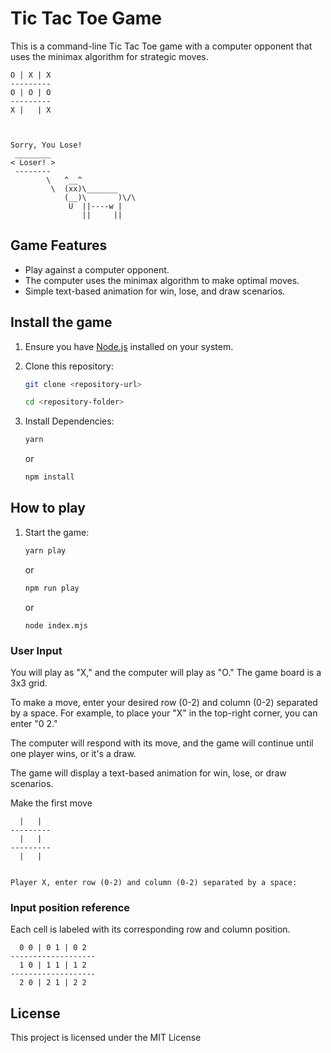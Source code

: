 # Tic Tac Toe Game

This is a command-line Tic Tac Toe game with a computer opponent that uses the minimax algorithm for strategic
moves.

```
O | X | X
---------
O | O | O
---------
X |   | X



Sorry, You Lose!
 ________
< Loser! >
 --------
        \   ^__^
         \  (xx)\_______
            (__)\       )\/\
             U  ||----w |
                ||     ||
```

## Game Features

- Play against a computer opponent.
- The computer uses the minimax algorithm to make optimal moves.
- Simple text-based animation for win, lose, and draw scenarios.

## Install the game

1. Ensure you have [Node.js](https://nodejs.org/) installed on your system.

2. Clone this repository:

   ```bash
   git clone <repository-url>
   ```

   ```bash
   cd <repository-folder>
   ```

3. Install Dependencies:

   ```bash
   yarn
   ```

   or

   ```bash
   npm install
   ```

## How to play

1. Start the game:

   ```bash
   yarn play
   ```

   or

   ```bash
   npm run play
   ```

   or

   ```
   node index.mjs
   ```

### User Input

You will play as "X," and the computer will play as "O." The game board is a 3x3 grid.

To make a move, enter your desired row (0-2) and column (0-2) separated by a space. For example, to place your "X" in the top-right corner, you can enter "0 2."

The computer will respond with its move, and the game will continue until one player wins, or it's a draw.

The game will display a text-based animation for win, lose, or draw scenarios.

Make the first move

```
  |   |
---------
  |   |
---------
  |   |


Player X, enter row (0-2) and column (0-2) separated by a space:
```

### Input position reference

Each cell is labeled with its corresponding row and column position.

```
  0 0 | 0 1 | 0 2
-------------------
  1 0 | 1 1 | 1 2
-------------------
  2 0 | 2 1 | 2 2
```

## License

This project is licensed under the MIT License

